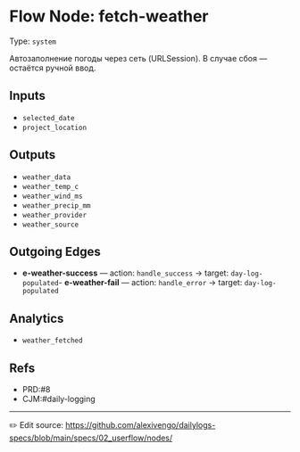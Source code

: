 # Flow Node: fetch-weather

Type: `system`

Автозаполнение погоды через сеть (URLSession). В случае сбоя — остаётся ручной ввод.

## Inputs
- `selected_date`
- `project_location`

## Outputs
- `weather_data`
- `weather_temp_c`
- `weather_wind_ms`
- `weather_precip_mm`
- `weather_provider`
- `weather_source`

## Outgoing Edges
- **e-weather-success** — action: `handle_success` → target: `day-log-populated`- **e-weather-fail** — action: `handle_error` → target: `day-log-populated`

## Analytics
- `weather_fetched`

## Refs
- PRD:#8
- CJM:#daily-logging

---
✏️ Edit source: https://github.com/alexivengo/dailylogs-specs/blob/main/specs/02_userflow/nodes/